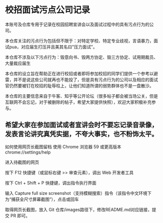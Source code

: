 

# 校招面试污点公司记录

本账号及仓库专用于记录在校园招聘宣讲会以及面试过程中的具有污点行为的公司。

本仓库关注的污点行为包括但不限于：对特定学校、特定专业歧视，言语暴力，面试pua，对应届生打压并且美其名曰"压力面试"。

本仓库不涉及以下污点行为：毁意向书、毁两方协定、毁三方协定、试用期裁员、大量裁应届生

本仓库的设立旨在帮助正在进行校招或者即将参加校招的同学们提供一个参考以避雷，并不是说这些公司就再也不能投了，但是具有污点行为的公司以及相应的面试官仍然要被钉在校招的耻辱柱上，让他们知道所谓的弱势群体也不是一盘散沙。

本仓库的主要信息来自于牛客、知乎等公开论坛（很多帖子都会被当场公关，但是互联网不会忘记，对于被删除的帖子，希望大家提供快照），欢迎大家积极补充参与。

## 希望大家在参加面试或者宣讲会时不要忘记录音录像，发表言论讲究真凭实据，不夸大事实，也不粉饰太平。



如何使用网页长截图留档
使用 Chrome 浏览器 59 或更高版本chrome://settings/help

进入待截图的网页

按下 F12 快捷键（或鼠标右键 >> 审查元素），调出 Web 开发者工具

按下 Ctrl + Shift + P 快捷键，调出指令执行界面

输入 Capture full size screenshot（支持模糊搜索）指令（该指令中文环境下为“捕获全尺寸屏幕截图”），点击或回车

取得网页长截图，放入 Git 仓库/images路径下，修改README.md对应链接，提交 PR 即可。
